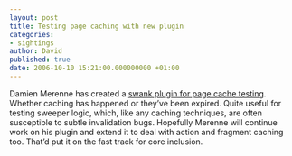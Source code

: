 ```yaml
---
layout: post
title: Testing page caching with new plugin
categories:
- sightings
author: David
published: true
date: 2006-10-10 15:21:00.000000000 +01:00
---
```

<p>Damien Merenne has created a <a href="http://blog.cosinux.org/pages/page-cache-test">swank plugin for page cache testing</a>. Whether caching has happened or they&#8217;ve been expired. Quite useful for testing sweeper logic, which, like any caching techniques, are often susceptible to subtle invalidation bugs. Hopefully Merenne will continue work on his plugin and extend it to deal with action and fragment caching too. That&#8217;d put it on the fast track for core inclusion.</p>